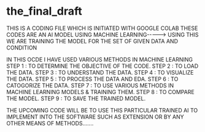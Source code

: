 # the_final_draft
THIS IS A CODING FILE WHICH IS INITIATED WITH GOOGLE COLAB
THESE CODES ARE AN AI MODEL USING MACHINE LEARNING-----> USING THIS WE ARE TRAINING THE MODEL FOR THE SET OF GIVEN DATA AND CONDITION





IN THIS OCDE I HAVE USED VARIOUS METHODS IN MACHINE LEARNING 
STEP 1 : TO DETERMINE THE OBJECTIVE OF THE CODE.
STEP 2 : TO LOAD THE DATA.
STEP 3 : TO UNDERSTAND THE DATA.
STEP 4 : TO VISUALIZE THE DATA.
STEP 5 : TO PROCESS THE DATA AND EDA.
STEP 6 : TO CATOGORIZE THE DATA.
STEP 7 : TO USE VARIOUS METHODS IN MACHINE LEARNING MODELS & TRAINING THEM.
STEP 8 : TO COMPARE THE MODEL.
STEP 9 : TO SAVE THE TRAINED MODEL.


THE UPCOMING CODE WILL BE TO USE THIS PARTICULAR TRAINED AI TO IMPLEMENT INTO THE SOFTWARE SUCH AS EXTENSION OR BY ANY OTHER MEANS OF METHODS.......
